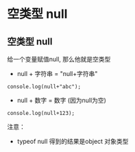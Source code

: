# 空类型 null

## 空类型 null

给一个变量赋值null, 那么他就是空类型

* null + 字符串 = "null+字符串"

`console.log(null+"abc");`

* null + 数字 = 数字 (因为null为空)

`console.log(null+123);`

注意：

* typeof null 得到的结果是object 对象类型
